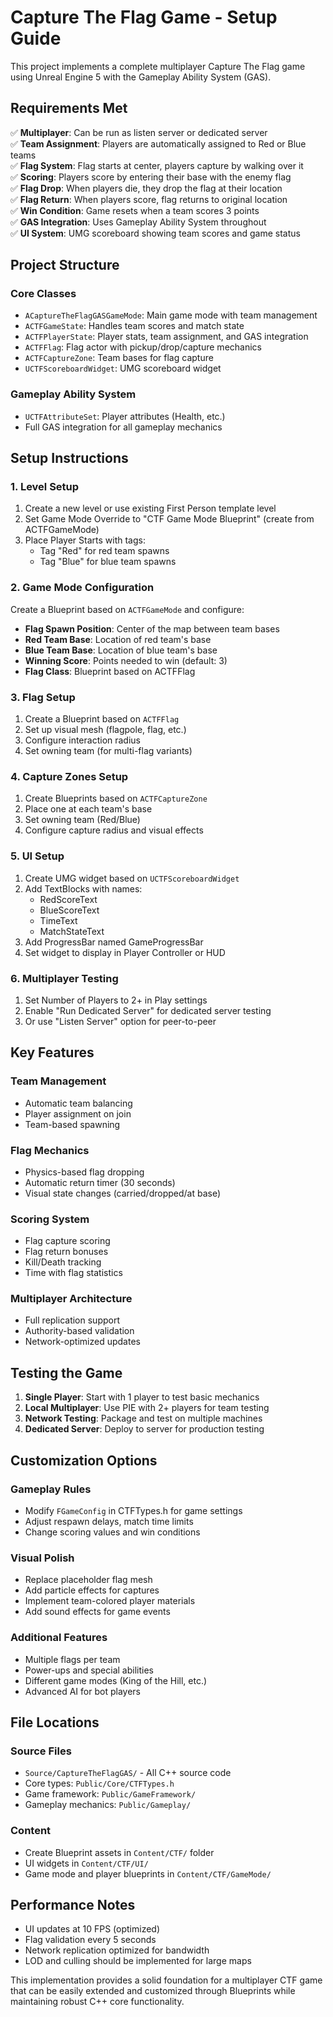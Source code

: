 # Capture The Flag Game - Setup Guide

This project implements a complete multiplayer Capture The Flag game using Unreal Engine 5 with the Gameplay Ability System (GAS).

## Requirements Met

✅ **Multiplayer**: Can be run as listen server or dedicated server  
✅ **Team Assignment**: Players are automatically assigned to Red or Blue teams  
✅ **Flag System**: Flag starts at center, players capture by walking over it  
✅ **Scoring**: Players score by entering their base with the enemy flag  
✅ **Flag Drop**: When players die, they drop the flag at their location  
✅ **Flag Return**: When players score, flag returns to original location  
✅ **Win Condition**: Game resets when a team scores 3 points  
✅ **GAS Integration**: Uses Gameplay Ability System throughout  
✅ **UI System**: UMG scoreboard showing team scores and game status  

## Project Structure

### Core Classes
- `ACaptureTheFlagGASGameMode`: Main game mode with team management
- `ACTFGameState`: Handles team scores and match state
- `ACTFPlayerState`: Player stats, team assignment, and GAS integration
- `ACTFFlag`: Flag actor with pickup/drop/capture mechanics
- `ACTFCaptureZone`: Team bases for flag capture
- `UCTFScoreboardWidget`: UMG scoreboard widget

### Gameplay Ability System
- `UCTFAttributeSet`: Player attributes (Health, etc.)
- Full GAS integration for all gameplay mechanics

## Setup Instructions

### 1. Level Setup
1. Create a new level or use existing First Person template level
2. Set Game Mode Override to "CTF Game Mode Blueprint" (create from ACTFGameMode)
3. Place Player Starts with tags:
   - Tag "Red" for red team spawns  
   - Tag "Blue" for blue team spawns

### 2. Game Mode Configuration
Create a Blueprint based on `ACTFGameMode` and configure:
- **Flag Spawn Position**: Center of the map between team bases
- **Red Team Base**: Location of red team's base
- **Blue Team Base**: Location of blue team's base  
- **Winning Score**: Points needed to win (default: 3)
- **Flag Class**: Blueprint based on ACTFFlag

### 3. Flag Setup
1. Create a Blueprint based on `ACTFFlag`
2. Set up visual mesh (flagpole, flag, etc.)
3. Configure interaction radius
4. Set owning team (for multi-flag variants)

### 4. Capture Zones Setup
1. Create Blueprints based on `ACTFCaptureZone`
2. Place one at each team's base
3. Set owning team (Red/Blue)
4. Configure capture radius and visual effects

### 5. UI Setup
1. Create UMG widget based on `UCTFScoreboardWidget`
2. Add TextBlocks with names:
   - RedScoreText
   - BlueScoreText  
   - TimeText
   - MatchStateText
3. Add ProgressBar named GameProgressBar
4. Set widget to display in Player Controller or HUD

### 6. Multiplayer Testing
1. Set Number of Players to 2+ in Play settings
2. Enable "Run Dedicated Server" for dedicated server testing
3. Or use "Listen Server" option for peer-to-peer

## Key Features

### Team Management
- Automatic team balancing
- Player assignment on join
- Team-based spawning

### Flag Mechanics
- Physics-based flag dropping
- Automatic return timer (30 seconds)
- Visual state changes (carried/dropped/at base)

### Scoring System
- Flag capture scoring
- Flag return bonuses
- Kill/Death tracking
- Time with flag statistics

### Multiplayer Architecture
- Full replication support
- Authority-based validation
- Network-optimized updates

## Testing the Game

1. **Single Player**: Start with 1 player to test basic mechanics
2. **Local Multiplayer**: Use PIE with 2+ players for team testing  
3. **Network Testing**: Package and test on multiple machines
4. **Dedicated Server**: Deploy to server for production testing

## Customization Options

### Gameplay Rules
- Modify `FGameConfig` in CTFTypes.h for game settings
- Adjust respawn delays, match time limits
- Change scoring values and win conditions

### Visual Polish
- Replace placeholder flag mesh
- Add particle effects for captures
- Implement team-colored player materials
- Add sound effects for game events

### Additional Features
- Multiple flags per team
- Power-ups and special abilities
- Different game modes (King of the Hill, etc.)
- Advanced AI for bot players

## File Locations

### Source Files
- `Source/CaptureTheFlagGAS/` - All C++ source code
- Core types: `Public/Core/CTFTypes.h`
- Game framework: `Public/GameFramework/`
- Gameplay mechanics: `Public/Gameplay/`

### Content
- Create Blueprint assets in `Content/CTF/` folder
- UI widgets in `Content/CTF/UI/`
- Game mode and player blueprints in `Content/CTF/GameMode/`

## Performance Notes

- UI updates at 10 FPS (optimized)
- Flag validation every 5 seconds
- Network replication optimized for bandwidth
- LOD and culling should be implemented for large maps

This implementation provides a solid foundation for a multiplayer CTF game that can be easily extended and customized through Blueprints while maintaining robust C++ core functionality.